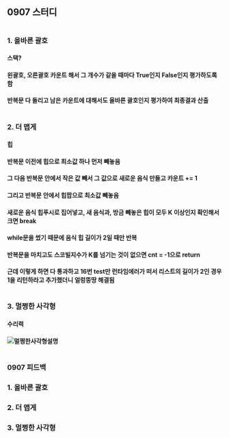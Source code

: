 ## 0907 스터디
#
### 1. 올바른 괄호
#### 스택?
#### 왼괄호, 오른괄호 카운트 해서 그 개수가 같을 때마다 True인지 False인지 평가하도록 함
#### 반복문 다 돌리고 남은 카운트에 대해서도 올바른 괄호인지 평가하여 최종결과 산출

#
### 2. 더 맵게
#### 힙
#### 반복문 이전에 힙으로 최소값 하나 먼저 빼놓음
#### 그 다음 반복문 안에서 작은 값 빼서 그 값으로 새로운 음식 만들고 카운트 += 1
#### 그리고 반복문 안에서 힙팝으로 최소값 빼놓음
#### 새로운 음식 힙푸시로 집어넣고, 새 음식과, 방금 빼놓은 힙이 모두 K 이상인지 확인해서 크면 break
#### while문을 썼기 때문에 음식 힙 길이가 2일 때만 반복
#### 반복문을 마치고도 스코빌지수가 K를 넘기는 것이 없으면 cnt = -1으로 return
#### 근데 이렇게 하면 다 통과하고 16번 test만 런타임에러가 떠서 리스트의 길이가 2인 경우 1을 리턴하라고 추가했더니 얼렁뚱땅 해결됨

#
### 3. 멀쩡한 사각형
#### 수리력
#### ![멀쩡한사각형설명](https://user-images.githubusercontent.com/69744314/188383507-bbbd3ada-4817-43cf-b5a6-febc1c12af7e.jpg)

#



### 0907 피드백
### 1. 올바른 괄호
#### 

###

### 2. 더 맵게
####

###

### 3. 멀쩡한 사각형
#### 
